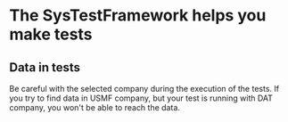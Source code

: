 # The SysTestFramework helps you make tests

## Data in tests

Be careful with the selected company during the execution of the tests. If you try to find data in USMF company, but your test is running with DAT company, you won't be able to reach the data.